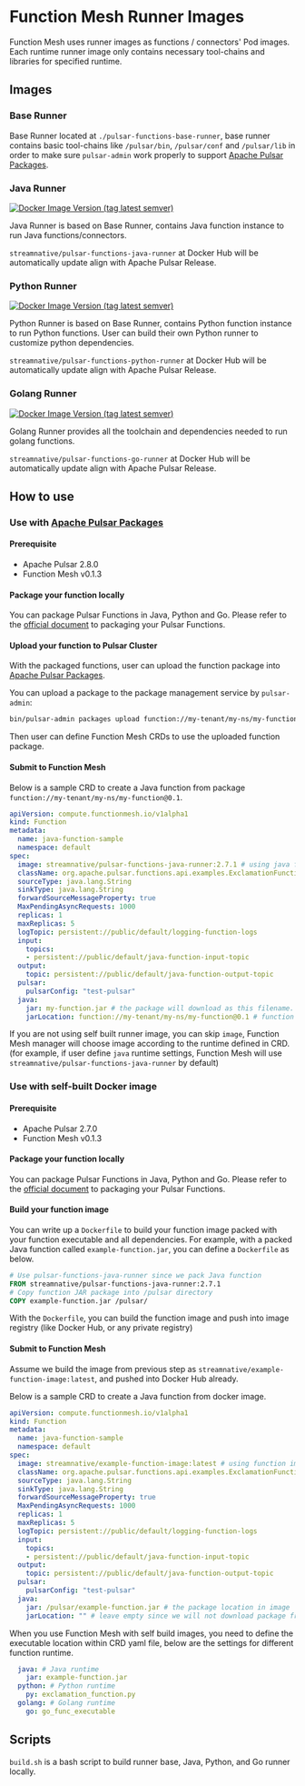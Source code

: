 # Function Mesh Runner Images

Function Mesh uses runner images as functions / connectors' Pod images. Each runtime runner image only contains necessary tool-chains and libraries for specified runtime.

## Images
### Base Runner
Base Runner located at `./pulsar-functions-base-runner`, base runner contains basic tool-chains like `/pulsar/bin`, `/pulsar/conf` and `/pulsar/lib` in order to make sure `pulsar-admin` work properly to support [Apache Pulsar Packages](http://pulsar.apache.org/docs/en/next/admin-api-packages/).

### Java Runner
[![Docker Image Version (tag latest semver)](https://img.shields.io/docker/v/streamnative/pulsar-functions-java-runner/2.7.1?style=for-the-badge)](https://hub.docker.com/r/streamnative/pulsar-functions-java-runner)

Java Runner is based on Base Runner, contains Java function instance to run Java functions/connectors.

`streamnative/pulsar-functions-java-runner` at Docker Hub will be automatically update align with Apache Pulsar Release.

### Python Runner
[![Docker Image Version (tag latest semver)](https://img.shields.io/docker/v/streamnative/pulsar-functions-python-runner/2.7.1?style=for-the-badge)](https://hub.docker.com/r/streamnative/pulsar-functions-python-runner)

Python Runner is based on Base Runner, contains Python function instance to run Python functions. User can build their own Python runner to customize python dependencies.

`streamnative/pulsar-functions-python-runner` at Docker Hub will be automatically update align with Apache Pulsar Release.

### Golang Runner
[![Docker Image Version (tag latest semver)](https://img.shields.io/docker/v/streamnative/pulsar-functions-go-runner/2.7.1?style=for-the-badge)](https://hub.docker.com/r/streamnative/pulsar-functions-go-runner)

Golang Runner provides all the toolchain and dependencies needed to run golang functions.

`streamnative/pulsar-functions-go-runner` at Docker Hub will be automatically update align with Apache Pulsar Release.

## How to use

### Use with [Apache Pulsar Packages](http://pulsar.apache.org/docs/en/next/admin-api-packages/)
#### Prerequisite

- Apache Pulsar 2.8.0
- Function Mesh v0.1.3 

#### Package your function locally
You can package Pulsar Functions in Java, Python and Go. Please refer to the [official document](http://pulsar.apache.org/docs/en/next/functions-package/) to packaging your Pulsar Functions.

#### Upload your function to Pulsar Cluster
With the packaged functions, user can upload the function package into [Apache Pulsar Packages](http://pulsar.apache.org/docs/en/next/admin-api-packages/).

You can upload a package to the package management service by `pulsar-admin`:

```bash
bin/pulsar-admin packages upload function://my-tenant/my-ns/my-function@0.1 --path package-file --description package-description
```

Then user can define Function Mesh CRDs to use the uploaded function package.

#### Submit to Function Mesh

Below is a sample CRD to create a Java function from package `function://my-tenant/my-ns/my-function@0.1`.
```yaml
apiVersion: compute.functionmesh.io/v1alpha1
kind: Function
metadata:
  name: java-function-sample
  namespace: default
spec:
  image: streamnative/pulsar-functions-java-runner:2.7.1 # using java function runner
  className: org.apache.pulsar.functions.api.examples.ExclamationFunction
  sourceType: java.lang.String
  sinkType: java.lang.String
  forwardSourceMessageProperty: true
  MaxPendingAsyncRequests: 1000
  replicas: 1
  maxReplicas: 5
  logTopic: persistent://public/default/logging-function-logs
  input:
    topics:
    - persistent://public/default/java-function-input-topic
  output:
    topic: persistent://public/default/java-function-output-topic
  pulsar:
    pulsarConfig: "test-pulsar"
  java:
    jar: my-function.jar # the package will download as this filename.
    jarLocation: function://my-tenant/my-ns/my-function@0.1 # function package URL
```

If you are not using self built runner image, you can skip `image`, Function Mesh manager will choose image according to the runtime defined in CRD. (for example, if user define `java` runtime settings, Function Mesh will use `streamnative/pulsar-functions-java-runner` by default)

### Use with self-built Docker image

#### Prerequisite

- Apache Pulsar 2.7.0
- Function Mesh v0.1.3 

#### Package your function locally
You can package Pulsar Functions in Java, Python and Go. Please refer to the [official document](http://pulsar.apache.org/docs/en/next/functions-package/) to packaging your Pulsar Functions.

#### Build your function image
You can write up a `Dockerfile` to build your function image packed with your function executable and all dependencies.
For example, with a packed Java function called `example-function.jar`, you can define a `Dockerfile` as below.

```dockerfile
# Use pulsar-functions-java-runner since we pack Java function
FROM streamnative/pulsar-functions-java-runner:2.7.1
# Copy function JAR package into /pulsar directory  
COPY example-function.jar /pulsar/
```

With the `Dockerfile`, you can build the function image and push into image registry (like Docker Hub, or any private registry)

#### Submit to Function Mesh

Assume we build the image from previous step as `streamnative/example-function-image:latest`, and pushed into Docker Hub already.

Below is a sample CRD to create a Java function from docker image.
```yaml
apiVersion: compute.functionmesh.io/v1alpha1
kind: Function
metadata:
  name: java-function-sample
  namespace: default
spec:
  image: streamnative/example-function-image:latest # using function image here
  className: org.apache.pulsar.functions.api.examples.ExclamationFunction
  sourceType: java.lang.String
  sinkType: java.lang.String
  forwardSourceMessageProperty: true
  MaxPendingAsyncRequests: 1000
  replicas: 1
  maxReplicas: 5
  logTopic: persistent://public/default/logging-function-logs
  input:
    topics:
    - persistent://public/default/java-function-input-topic
  output:
    topic: persistent://public/default/java-function-output-topic
  pulsar:
    pulsarConfig: "test-pulsar"
  java:
    jar: /pulsar/example-function.jar # the package location in image
    jarLocation: "" # leave empty since we will not download package from Pulsar Packages
```

When you use Function Mesh with self build images, you need to define the executable location within CRD yaml file, below are the settings for different function runtime.

```yaml
  java: # Java runtime
    jar: example-function.jar
  python: # Python runtime
    py: exclamation_function.py
  golang: # Golang runtime
    go: go_func_executable
```

## Scripts

`build.sh` is a bash script to build runner base, Java, Python, and Go runner locally.
